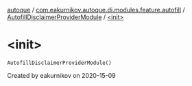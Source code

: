 [autoque](../../index.md) / [com.eakurnikov.autoque.di.modules.feature.autofill](../index.md) / [AutofillDisclaimerProviderModule](index.md) / [&lt;init&gt;](./-init-.md)

# &lt;init&gt;

`AutofillDisclaimerProviderModule()`

Created by eakurnikov on 2020-15-09

